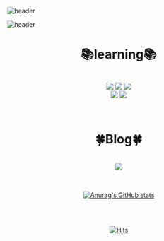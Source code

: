 ![header](https://capsule-render.vercel.app/api?text=KaengEE&animation=fadeIn&type=wave&color=auto&height=300&section=header)

![header](https://capsule-render.vercel.app/api?text=Hi🖐%20I'm🐣kaengEE🐣&fontAlign=50&type=transparent&fontSize=30&fontColor=8041D9)

<div align=center><h1>📚learning📚</h1></div>
<br>
<div align=center>
  <img src="https://img.shields.io/badge/html5-E34F26?style=for-the-badge&logo=html5&logoColor=white">
  <img src="https://img.shields.io/badge/CSS3-1572B6?style=for-the-badge&logo=CSS3&logoColor=white">
  <img src="https://img.shields.io/badge/Bootstrap-7952B3?style=for-the-badge&logo=Bootstrap&logoColor=white">
  <br>
  <img src="https://img.shields.io/badge/GitHub-181717?style=for-the-badge&logo=GitHub&logoColor=white">
  <img src="https://img.shields.io/badge/visualstudiocode-007ACC?style=for-the-badge&logo=visualstudiocode&logoColor=white">
</div>

<br>
<br>

<div align=center><h1>🍀Blog🍀</h1></div>
<br>
<div align=center>
<a href="https://blog.naver.com/coding_ori">
  <img src="https://img.shields.io/badge/Blog-03C75A?style=for-the-badge&logo=Naver&logoColor=white">
</div>

<br>
<br>

<div align=center>

![Anurag's GitHub stats](https://github-readme-stats.vercel.app/api?username=KaengEE&show_icons=true&theme=radical)

</div>

<br>
<br>

<div align=center>

[![Hits](https://hits.seeyoufarm.com/api/count/incr/badge.svg?url=https%3A%2F%2Fgithub.com%2FKaengEE%2Fhit-counter&count_bg=%23BE7BFD&title_bg=%23942EFB&icon=&icon_color=%23E7E7E7&title=Welcome&edge_flat=false)](https://hits.seeyoufarm.com)

</div>
